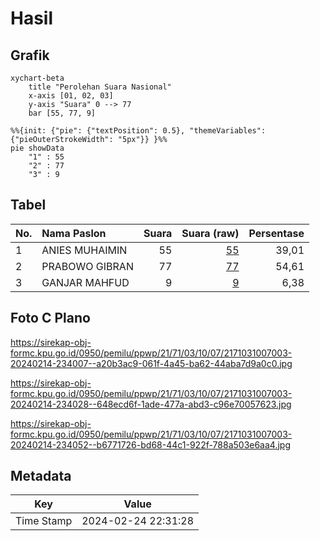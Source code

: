 # Hasil

## Grafik

```mermaid
xychart-beta
    title "Perolehan Suara Nasional"
    x-axis [01, 02, 03]
    y-axis "Suara" 0 --> 77
    bar [55, 77, 9]
```

```mermaid
%%{init: {"pie": {"textPosition": 0.5}, "themeVariables": {"pieOuterStrokeWidth": "5px"}} }%%
pie showData
    "1" : 55
    "2" : 77
    "3" : 9
```

## Tabel

| No. | Nama Paslon    | Suara | Suara (raw) | Persentase |
|:--- |:-------------- | -----:| -----------:| ----------:|
| 1   | ANIES MUHAIMIN | 55    | [55][p-1]   | 39,01      |
| 2   | PRABOWO GIBRAN | 77    | [77][p-2]   | 54,61      |
| 3   | GANJAR MAHFUD  | 9     | [9][p-3]    | 6,38       |


[p-1]: https://github.com/gigit-pemilu/pemilu-2024/blob/main/pilpres/hitung-suara/sub/21-kepulauan-riau/sub/71-kota-batam/sub/03-sekupang/sub/1007-tiban-lama/sub/003-tps/sub/paslon-1.txt
[p-2]: https://github.com/gigit-pemilu/pemilu-2024/blob/main/pilpres/hitung-suara/sub/21-kepulauan-riau/sub/71-kota-batam/sub/03-sekupang/sub/1007-tiban-lama/sub/003-tps/sub/paslon-2.txt
[p-3]: https://github.com/gigit-pemilu/pemilu-2024/blob/main/pilpres/hitung-suara/sub/21-kepulauan-riau/sub/71-kota-batam/sub/03-sekupang/sub/1007-tiban-lama/sub/003-tps/sub/paslon-3.txt

## Foto C Plano

https://sirekap-obj-formc.kpu.go.id/0950/pemilu/ppwp/21/71/03/10/07/2171031007003-20240214-234007--a20b3ac9-061f-4a45-ba62-44aba7d9a0c0.jpg

https://sirekap-obj-formc.kpu.go.id/0950/pemilu/ppwp/21/71/03/10/07/2171031007003-20240214-234028--648ecd6f-1ade-477a-abd3-c96e70057623.jpg

https://sirekap-obj-formc.kpu.go.id/0950/pemilu/ppwp/21/71/03/10/07/2171031007003-20240214-234052--b6771726-bd68-44c1-922f-788a503e6aa4.jpg


## Metadata

| Key        | Value               |
| ---------- | ------------------- |
| Time Stamp | 2024-02-24 22:31:28 |



